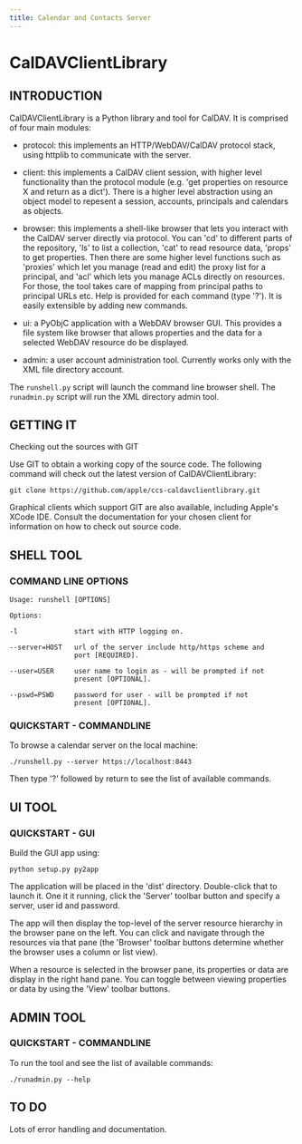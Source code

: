 ```yaml
---
title: Calendar and Contacts Server
---
```


CalDAVClientLibrary
===================

## INTRODUCTION

CalDAVClientLibrary is a Python library and tool for CalDAV. It is comprised of four main modules:

* protocol: this implements an HTTP/WebDAV/CalDAV protocol stack, using httplib to communicate with the server.

* client: this implements a CalDAV client session, with higher level functionality than the protocol module (e.g. 'get properties on resource X and return as a dict'). There is a higher level abstraction using an object model to repesent a session, accounts, principals and calendars as objects.

* browser: this implements a shell-like browser that lets you interact with the CalDAV server directly via protocol. You can 'cd' to different parts of the repository, 'ls' to list a collection, 'cat' to read resource data, 'props' to get properties. Then there are some higher level functions such as 'proxies' which let you manage (read and edit) the proxy list for a principal, and 'acl' which lets you manage ACLs directly on resources. For those, the tool takes care of mapping from principal paths to principal URLs etc. Help is provided for each command (type '?'). It is easily extensible by adding new commands.

* ui: a PyObjC application with a WebDAV browser GUI. This provides a file system like browser that allows properties and the data for a selected WebDAV resource do be displayed.

* admin: a user account administration tool. Currently works only with the XML file directory account.

The `runshell.py` script will launch the command line browser shell. The `runadmin.py` script will run the XML directory admin tool.

## GETTING IT

Checking out the sources with GIT

Use GIT to obtain a working copy of the source code. The following command will check out the latest version of CalDAVClientLibrary:

    git clone https://github.com/apple/ccs-caldavclientlibrary.git

Graphical clients which support GIT are also available, including Apple's ​XCode IDE. Consult the documentation for your chosen client for information on how to check out source code.

## SHELL TOOL

### COMMAND LINE OPTIONS

    Usage: runshell [OPTIONS]
    
    Options:
    
    -l              start with HTTP logging on.
    
    --server=HOST   url of the server include http/https scheme and
                    port [REQUIRED].
                    
    --user=USER     user name to login as - will be prompted if not
                    present [OPTIONAL].
                    
    --pswd=PSWD     password for user - will be prompted if not
                    present [OPTIONAL].

### QUICKSTART - COMMANDLINE

To browse a calendar server on the local machine:

    ./runshell.py --server https://localhost:8443

Then type '?' followed by return to see the list of available commands.

## UI TOOL

### QUICKSTART - GUI

Build the GUI app using:

    python setup.py py2app

The application will be placed in the 'dist' directory. Double-click that to launch it. One it it running, click the 'Server' toolbar button and specify a server, user id and password.

The app will then display the top-level of the server resource hierarchy in the browser pane on the left. You can click and navigate through the resources via that pane (the 'Browser' toolbar buttons determine whether the browser uses a column or list view).

When a resource is selected in the browser pane, its properties or data are display in the right hand pane. You can toggle between viewing properties or data by using the 'View' toolbar buttons.

## ADMIN TOOL

### QUICKSTART - COMMANDLINE

To run the tool and see the list of available commands:

    ./runadmin.py --help

## TO DO

Lots of error handling and documentation.